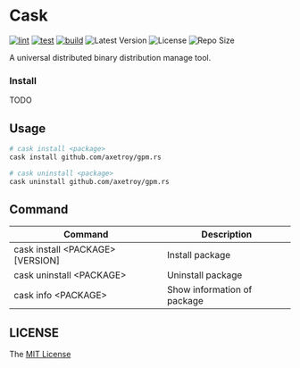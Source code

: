 # Cask

[![lint](https://github.com/axetroy/cask.rs/actions/workflows/lint.yml/badge.svg)](https://github.com/axetroy/cask.rs/actions/workflows/lint.yml)
[![test](https://github.com/axetroy/cask.rs/actions/workflows/test.yml/badge.svg)](https://github.com/axetroy/cask.rs/actions/workflows/test.yml)
[![build](https://github.com/axetroy/cask.rs/actions/workflows/build.yml/badge.svg)](https://github.com/axetroy/cask.rs/actions/workflows/build.yml)
![Latest Version](https://img.shields.io/github/v/release/axetroy/cask.rs.svg)
![License](https://img.shields.io/github/license/axetroy/cask.rs.svg)
![Repo Size](https://img.shields.io/github/repo-size/axetroy/cask.rs.svg)

A universal distributed binary distribution manage tool.

### Install

TODO

## Usage

```sh
# cask install <package>
cask install github.com/axetroy/gpm.rs

# cask uninstall <package>
cask uninstall github.com/axetroy/gpm.rs
```

## Command

| Command                            | Description                 |
| ---------------------------------- | --------------------------- |
| cask install \<PACKAGE\> [VERSION] | Install package             |
| cask uninstall \<PACKAGE\>         | Uninstall package           |
| cask info \<PACKAGE\>              | Show information of package |

## LICENSE

The [MIT License](LICENSE)
